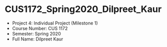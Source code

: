 # CUS1172_Spring2020_Dilpreet_Kaur
- Project 4: Individual Project (Milestone 1)
- Course Number: CUS 1172 
- Semester: Spring 2020
- Full Name: Dilpreet Kaur

